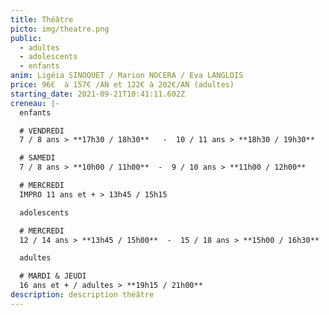 ```yaml
---
title: Théâtre
picto: img/theatre.png
public:
  - adultes
  - adolescents
  - enfants
anim: Ligéia SINOQUET / Marion NOCERA / Eva LANGLOIS
price: 96€  à 157€ /AN et 122€ à 202€/AN (adultes)
starting_date: 2021-09-21T10:41:11.602Z
creneau: |-
  enfants

  # VENDREDI
  7 / 8 ans > **17h30 / 18h30**   -  10 / 11 ans > **18h30 / 19h30**

  # SAMEDI
  7 / 8 ans > **10h00 / 11h00**  -  9 / 10 ans > **11h00 / 12h00**

  # MERCREDI
  IMPRO 11 ans et + > 13h45 / 15h15

  adolescents

  # MERCREDI
  12 / 14 ans > **13h45 / 15h00**  -  15 / 18 ans > **15h00 / 16h30**

  adultes

  # MARDI & JEUDI
  16 ans et + / adultes > **19h15 / 21h00**
description: description théâtre
---
```


